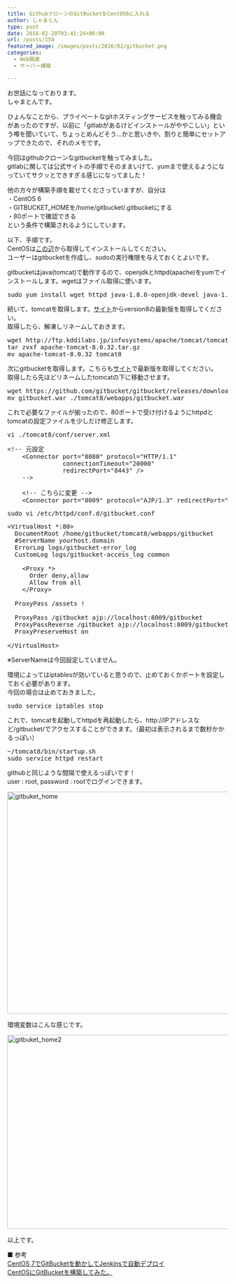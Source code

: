 ```yaml
---
title: GithubクローンのGitBucketをCentOS6に入れる
author: しゃまとん
type: post
date: 2016-02-20T03:41:24+00:00
url: /posts/154
featured_image: /images/posts/2016/02/gitbucket.png
categories:
  - Web関連
  - サーバー構築

---
```

お世話になっております。  
しゃまとんです。

ひょんなことから、プライベートなgitホスティングサービスを触ってみる機会があったのですが、以前に「gitlabがあるけどインストールがややこしい」という噂を聞いていて、ちょっとめんどそう&#8230;かと思いきや、割りと簡単にセットアップできたので、それのメモです。

今回はgithubクローンなgitbucketを触ってみました。  
gitlabに関しては公式サイトの手順でそのままいけて、yumまで使えるようになっていてサクッとできすぎる感じになってました！

他の方々が構築手順を載せてくださっていますが、自分は  
・CentOS 6  
・GITBUCKET_HOMEを/home/gitbucket/.gitbucketにする  
・80ポートで確認できる  
という条件で構築されるようにしています。

以下、手順です。  
CentOSは<a href="http://isoredirect.centos.org/centos/6/isos/x86_64/" target="_blank">この辺</a>から取得してインストールしてください。  
ユーザーはgitbucketを作成し、sudoの実行権限を与えておくとよいです。

gitbucketはjava(tomcat)で動作するので、openjdkとhttpd(apache)をyumでインストールします。wgetはファイル取得に使います。

<pre class="brush: bash; gutter: true">sudo yum install wget httpd java-1.8.0-openjdk-devel java-1.8.0-openjdk</pre>

続いて、tomcatを取得します。<a href="http://tomcat.apache.org/" target="_blank">サイト</a>からversion8の最新版を取得してください。  
取得したら、解凍しリネームしておきます。

<pre class="brush: bash; gutter: true">wget http://ftp.kddilabs.jp/infosystems/apache/tomcat/tomcat-8/v8.0.32/bin/apache-tomcat-8.0.32.tar.gz
tar zvxf apache-tomcat-8.0.32.tar.gz
mv apache-tomcat-8.0.32 tomcat8</pre>

次にgitbucketを取得します。こちらも<a href="https://github.com/gitbucket/gitbucket/releases" target="_blank">サイト</a>で最新版を取得してください。  
取得したら先ほどリネームしたtomcatの下に移動させます。

<pre class="brush: bash; gutter: true">wget https://github.com/gitbucket/gitbucket/releases/download/3.11/gitbucket.war
mv gitbucket.war ./tomcat8/webapps/gitbucket.war</pre>

これで必要なファイルが揃ったので、80ポートで受け付けるようにhttpdとtomcatの設定ファイルを少しだけ修正します。

<pre class="brush: bash; gutter: true">vi ./tomcat8/conf/server.xml</pre>

<pre class="brush: text; gutter: true">&lt;!-- 元設定
    &lt;Connector port="8080" protocol="HTTP/1.1"
               connectionTimeout="20000"
               redirectPort="8443" /&gt;
    --&gt;

    &lt;!-- こちらに変更 --&gt;
    &lt;Connector port="8009" protocol="AJP/1.3" redirectPort="8443" /&gt;</pre>

<pre class="brush: bash; gutter: true">sudo vi /etc/httpd/conf.d/gitbucket.conf</pre>

<pre class="brush: text; gutter: true">&lt;VirtualHost *:80&gt;
  DocumentRoot /home/gitbucket/tomcat8/webapps/gitbucket
  #ServerName yourhost.domain
  ErrorLog logs/gitbucket-error_log
  CustomLog logs/gitbucket-access_log common

    &lt;Proxy *&gt;
      Order deny,allow
      Allow from all
    &lt;/Proxy&gt;

  ProxyPass /assets !

  ProxyPass /gitbucket ajp://localhost:8009/gitbucket
  ProxyPassReverse /gitbucket ajp://localhost:8009/gitbucket
  ProxyPreserveHost on

&lt;/VirtualHost&gt;</pre>

※ServerNameは今回設定していません。

環境によってはiptablesが効いていると思うので、止めておくかポートを設定しておく必要があります。  
今回の場合は止めておきました。

<pre class="brush: bash; gutter: true">sudo service iptables stop</pre>

これで、tomcatを起動してhttpdを再起動したら、http://IPアドレスなど/gitbucket/でアクセスすることができます。（最初は表示されるまで数秒かかるっぽい）

<pre class="brush: bash; gutter: true">~/tomcat8/bin/startup.sh
sudo service httpd restart</pre>

githubと同じような間隔で使えるっぽいです！  
user : root, password : rootでログインできます。

[<img src="http://shamaton.orz.hm/blog/images/posts/2016/02/gitbuket_home.png" alt="gitbuket_home" width="970" height="508" class="alignleft size-full wp-image-157" />][1]

環境変数はこんな感じです。

[<img src="http://shamaton.orz.hm/blog/images/posts/2016/02/gitbuket_home2.png" alt="gitbuket_home2" width="1012" height="444" class="alignleft size-full wp-image-158" />][2]

以上です。

■ 参考  
<a href="http://blacknd.com/linux-server/centos7-gitbucket-jenkins-auto-deploy/" target="_blank">CentOS 7でGitBucketを動かしてJenkinsで自動デプロイ</a>  
<a href="http://qiita.com/YN0314/items/d205dfed2e968bf8f408" target="_blank">CentOSにGitBucketを構築してみた。</a>

 [1]: http://shamaton.orz.hm/blog/images/posts/2016/02/gitbuket_home.png
 [2]: http://shamaton.orz.hm/blog/images/posts/2016/02/gitbuket_home2.png